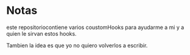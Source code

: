 # Notas

este repositoriocontiene varios coustomHooks para ayudarme a mi y a quien le sirvan estos hooks.

Tambien la idea es que yo no quiero volverlos a escribir.